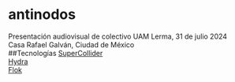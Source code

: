 # antinodos
Presentación audiovisual de colectivo UAM Lerma, 31 de julio 2024  
Casa Rafael Galván, Ciudad de México  
##Tecnologías
[SuperCollider](https://supercollider.github.io/)  
[Hydra](https://hydra.ojack.xyz/)  
[Flok](https://flok.cc/)  
